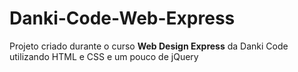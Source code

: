 # Danki-Code-Web-Express

Projeto criado durante o curso **Web Design Express** da Danki Code utilizando HTML e CSS e um pouco de jQuery
